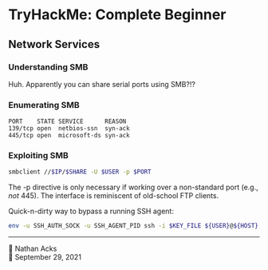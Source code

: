 # TryHackMe: Complete Beginner

## Network Services

### Understanding SMB

Huh. Apparently you can share serial ports using SMB?!?

### Enumerating SMB

```Typical NMAP portscan output for SMB
PORT    STATE SERVICE      REASON
139/tcp open  netbios-ssn  syn-ack
445/tcp open  microsoft-ds syn-ack
```

### Exploiting SMB

```bash
smbclient //$IP/$SHARE -U $USER -p $PORT
```

The -p directive is only necessary if working over a non-standard port (e.g., *not* 445). The interface is reminiscent of old-school FTP clients.

Quick-n-dirty way to bypass a running SSH agent:

```bash
env -u SSH_AUTH_SOCK -u SSH_AGENT_PID ssh -i $KEY_FILE ${USER}@${HOST}
```

- - - -

👤 Nathan Acks  
📅 September 29, 2021
